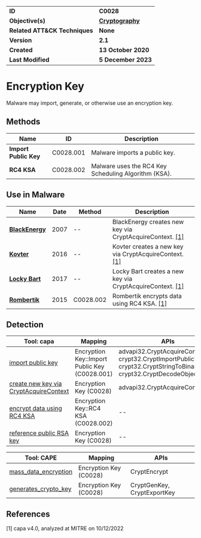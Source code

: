 <table>
<tr>
<td><b>ID</b></td>
<td><b>C0028</b></td>
</tr>
<tr>
<td><b>Objective(s)</b></td>
<td><b><a href="../cryptography">Cryptography</a></b></td>
</tr>
<tr>
<td><b>Related ATT&CK Techniques</b></td>
<td><b>None</b></td>
</tr>
<tr>
<td><b>Version</b></td>
<td><b>2.1</b></td>
</tr>
<tr>
<td><b>Created</b></td>
<td><b>13 October 2020</b></td>
</tr>
<tr>
<td><b>Last Modified</b></td>
<td><b>5 December 2023</b></td>
</tr>
</table>


# Encryption Key

Malware may import, generate, or otherwise use an encryption key. 

## Methods

|Name|ID|Description|
|---|---|---|
|**Import Public Key**|C0028.001|Malware imports a public key.|
|**RC4 KSA**|C0028.002|Malware uses the RC4 Key Scheduling Algorithm (KSA).|

## Use in Malware

|Name|Date|Method|Description|
|---|---|---|---|
|[**BlackEnergy**](../../xample-malware/blackenergy.md)|2007|--|BlackEnergy creates new key via CryptAcquireContext. [[1]](#1)|
|[**Kovter**](../../xample-malware/kovter.md)|2016|--|Kovter creates a new key via CryptAcquireContext. [[1]](#1)|
|[**Locky Bart**](../../xample-malware/locky-bart.md)|2017|--|Locky Bart creates a new key via CryptAcquireContext. [[1]](#1)|
|[**Rombertik**](../../xample-malware/rombertik.md)|2015|C0028.002|Rombertik encrypts data using RC4 KSA. [[1]](#1)|

## Detection

|Tool: capa|Mapping|APIs|
|---|---|---|
|[import public key](https://github.com/mandiant/capa-rules/blob/master/data-manipulation/encryption/import-public-key.yml)|Encryption Key::Import Public Key (C0028.001)|advapi32.CryptAcquireContext, crypt32.CryptImportPublicKeyInfo, crypt32.CryptStringToBinary, crypt32.CryptDecodeObjectEx|
|[create new key via CryptAcquireContext](https://github.com/mandiant/capa-rules/blob/master/data-manipulation/encryption/create-new-key-via-cryptacquirecontext.yml)|Encryption Key (C0028)|advapi32.CryptAcquireContext|
|[encrypt data using RC4 KSA](https://github.com/mandiant/capa-rules/blob/master/data-manipulation/encryption/rc4/encrypt-data-using-rc4-ksa.yml)|Encryption Key::RC4 KSA (C0028.002)|--|
|[reference public RSA key](https://github.com/mandiant/capa-rules/blob/master/data-manipulation/encryption/rsa/reference-public-rsa-key.yml)|Encryption Key (C0028)|--|

|Tool: CAPE|Mapping|APIs|
|---|---|---|
|[mass_data_encryption](https://github.com/CAPESandbox/community/tree/master/modules/signatures/mass_data_encryption.py)|Encryption Key (C0028)|CryptEncrypt|
|[generates_crypto_key](https://github.com/CAPESandbox/community/tree/master/modules/signatures/generates_crypto_key.py)|Encryption Key (C0028)|CryptGenKey, CryptExportKey|

## References

<a name="1">[1]</a> capa v4.0, analyzed at MITRE on 10/12/2022

